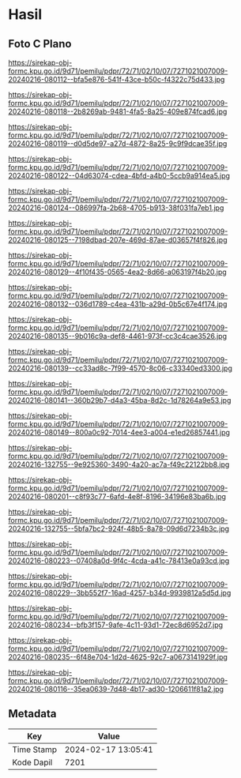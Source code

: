 # Hasil

## Foto C Plano

https://sirekap-obj-formc.kpu.go.id/9d71/pemilu/pdpr/72/71/02/10/07/7271021007009-20240216-080112--bfa5e876-541f-43ce-b50c-f4322c75d433.jpg

https://sirekap-obj-formc.kpu.go.id/9d71/pemilu/pdpr/72/71/02/10/07/7271021007009-20240216-080118--2b8269ab-9481-4fa5-8a25-409e874fcad6.jpg

https://sirekap-obj-formc.kpu.go.id/9d71/pemilu/pdpr/72/71/02/10/07/7271021007009-20240216-080119--d0d5de97-a27d-4872-8a25-9c9f9dcae35f.jpg

https://sirekap-obj-formc.kpu.go.id/9d71/pemilu/pdpr/72/71/02/10/07/7271021007009-20240216-080122--04d63074-cdea-4bfd-a4b0-5ccb9a914ea5.jpg

https://sirekap-obj-formc.kpu.go.id/9d71/pemilu/pdpr/72/71/02/10/07/7271021007009-20240216-080124--086997fa-2b68-4705-b913-38f031fa7eb1.jpg

https://sirekap-obj-formc.kpu.go.id/9d71/pemilu/pdpr/72/71/02/10/07/7271021007009-20240216-080125--7198dbad-207e-469d-87ae-d03657f4f826.jpg

https://sirekap-obj-formc.kpu.go.id/9d71/pemilu/pdpr/72/71/02/10/07/7271021007009-20240216-080129--4f10f435-0565-4ea2-8d66-a063197f4b20.jpg

https://sirekap-obj-formc.kpu.go.id/9d71/pemilu/pdpr/72/71/02/10/07/7271021007009-20240216-080132--036d1789-c4ea-431b-a29d-0b5c67e4f174.jpg

https://sirekap-obj-formc.kpu.go.id/9d71/pemilu/pdpr/72/71/02/10/07/7271021007009-20240216-080135--9b016c9a-def8-4461-973f-cc3c4cae3526.jpg

https://sirekap-obj-formc.kpu.go.id/9d71/pemilu/pdpr/72/71/02/10/07/7271021007009-20240216-080139--cc33ad8c-7f99-4570-8c06-c33340ed3300.jpg

https://sirekap-obj-formc.kpu.go.id/9d71/pemilu/pdpr/72/71/02/10/07/7271021007009-20240216-080141--360b29b7-d4a3-45ba-8d2c-1d78264a9e53.jpg

https://sirekap-obj-formc.kpu.go.id/9d71/pemilu/pdpr/72/71/02/10/07/7271021007009-20240216-080149--800a0c92-7014-4ee3-a004-e1ed26857441.jpg

https://sirekap-obj-formc.kpu.go.id/9d71/pemilu/pdpr/72/71/02/10/07/7271021007009-20240216-132755--9e925360-3490-4a20-ac7a-f49c22122bb8.jpg

https://sirekap-obj-formc.kpu.go.id/9d71/pemilu/pdpr/72/71/02/10/07/7271021007009-20240216-080201--c8f93c77-6afd-4e8f-8196-34196e83ba6b.jpg

https://sirekap-obj-formc.kpu.go.id/9d71/pemilu/pdpr/72/71/02/10/07/7271021007009-20240216-132755--5bfa7bc2-924f-48b5-8a78-09d6d7234b3c.jpg

https://sirekap-obj-formc.kpu.go.id/9d71/pemilu/pdpr/72/71/02/10/07/7271021007009-20240216-080223--07408a0d-9f4c-4cda-a41c-78413e0a93cd.jpg

https://sirekap-obj-formc.kpu.go.id/9d71/pemilu/pdpr/72/71/02/10/07/7271021007009-20240216-080229--3bb552f7-16ad-4257-b34d-9939812a5d5d.jpg

https://sirekap-obj-formc.kpu.go.id/9d71/pemilu/pdpr/72/71/02/10/07/7271021007009-20240216-080234--bfb3f157-9afe-4c11-93d1-72ec8d6952d7.jpg

https://sirekap-obj-formc.kpu.go.id/9d71/pemilu/pdpr/72/71/02/10/07/7271021007009-20240216-080235--6f48e704-1d2d-4625-92c7-a0673141929f.jpg

https://sirekap-obj-formc.kpu.go.id/9d71/pemilu/pdpr/72/71/02/10/07/7271021007009-20240216-080116--35ea0639-7d48-4b17-ad30-1206611f81a2.jpg


## Metadata

| Key        | Value               |
| ---------- | ------------------- |
| Time Stamp | 2024-02-17 13:05:41 |
| Kode Dapil | 7201                |




